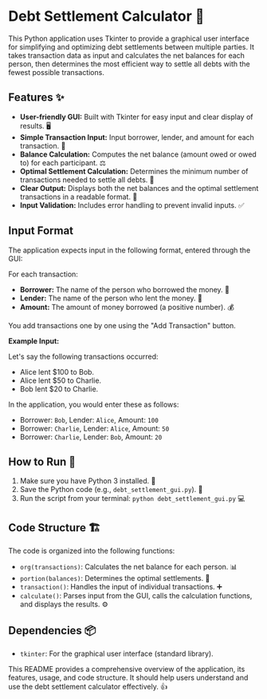 # Debt Settlement Calculator 💸

This Python application uses Tkinter to provide a graphical user interface for simplifying and optimizing debt settlements between multiple parties. It takes transaction data as input and calculates the net balances for each person, then determines the most efficient way to settle all debts with the fewest possible transactions.

## Features ✨

*   **User-friendly GUI:** Built with Tkinter for easy input and clear display of results. 🖥️
*   **Simple Transaction Input:** Input borrower, lender, and amount for each transaction. 📝
*   **Balance Calculation:** Computes the net balance (amount owed or owed to) for each participant. ⚖️
*   **Optimal Settlement Calculation:** Determines the minimum number of transactions needed to settle all debts. 🧮
*   **Clear Output:** Displays both the net balances and the optimal settlement transactions in a readable format. 📰
*   **Input Validation:** Includes error handling to prevent invalid inputs. ✅

## Input Format

The application expects input in the following format, entered through the GUI:

For each transaction:

*   **Borrower:** The name of the person who borrowed the money. 🙇
*   **Lender:** The name of the person who lent the money. 🏦
*   **Amount:** The amount of money borrowed (a positive number). 💰

You add transactions one by one using the "Add Transaction" button.

**Example Input:**

Let's say the following transactions occurred:

*   Alice lent $100 to Bob.
*   Alice lent $50 to Charlie.
*   Bob lent $20 to Charlie.

In the application, you would enter these as follows:

*   Borrower: `Bob`, Lender: `Alice`, Amount: `100`
*   Borrower: `Charlie`, Lender: `Alice`, Amount: `50`
*   Borrower: `Charlie`, Lender: `Bob`, Amount: `20`

## How to Run 🚀

1.  Make sure you have Python 3 installed. 🐍
2.  Save the Python code (e.g., `debt_settlement_gui.py`). 💾
3.  Run the script from your terminal: `python debt_settlement_gui.py` 💻

## Code Structure 🏗️

The code is organized into the following functions:

*   `org(transactions)`: Calculates the net balance for each person. 📊
*   `portion(balances)`: Determines the optimal settlements. 🎯
*   `transaction()`: Handles the input of individual transactions. ➕
*   `calculate()`: Parses input from the GUI, calls the calculation functions, and displays the results. ⚙️

## Dependencies 📦

*   `tkinter`: For the graphical user interface (standard library).

This README provides a comprehensive overview of the application, its features, usage, and code structure. It should help users understand and use the debt settlement calculator effectively. 👍
